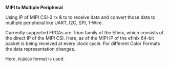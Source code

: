 **MIPI to Multiple Peripheral**

Using IP of MIPI CSI-2 rx & tx to receive data and convert those data to multiple peripheral 
like UART, I2C, SPI, 1-Wire.

Currently supported FPGAs are Trion family of the Efinix, which consists of the direct IP of 
the MIPI CSI. Here, as of the MIPI IP of the efinix 64-bit packet is being received at
every clock cycle. For different Color Formats the data representation changes.

Here, `RGB888` format is used.
